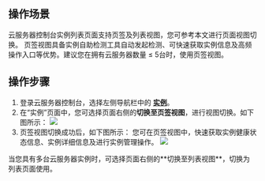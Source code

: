 ## 操作场景
云服务器控制台实例列表页面支持页签及列表视图，您可参考本文进行页面视图切换。
页签视图具备实例自助检测工具自动发起检测、可快速获取实例信息及高频操作入口等优势。建议您在拥有云服务器数量 ≤ 5台时，使用页签视图。




## 操作步骤
1. 登录云服务器控制台，选择左侧导航栏中的 **[实例](https://console.cloud.tencent.com/cvm/instance/index)**。
2. 在“实例”页面中，您可选择页面右侧的**切换至页签视图**，进行视图切换。如下图所示：
![](https://qcloudimg.tencent-cloud.cn/raw/54e9f80e11424348c5b09e058ed68611.png)
3. 页签视图切换成功后，如下图所示：
您可在页签视图中，快速获取实例健康状态信息、实例详细信息及进行实例管理操作。
![](https://qcloudimg.tencent-cloud.cn/raw/3b793bbb2a964c8d7188505bdf15f7f7.png)
<dx-alert infotype="explain" title="">
当您具有多台云服务器实例时，可选择页面右侧的**切换至列表视图**，切换为列表页面使用。
</dx-alert>

